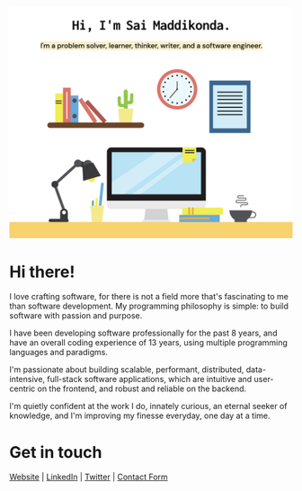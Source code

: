 [![Sai Maddikonda Profile Banner](https://github.com/smaddikonda/smaddikonda/blob/master/profile.png)](https://www.smaddikonda.com)


# Hi there!
I love crafting software, for there is not a field more that's fascinating to me than software development. My programming philosophy is simple: to build software with passion and purpose.

I have been developing software professionally for the past 8 years, and have an overall coding experience of 13 years, using multiple programming languages and paradigms.

I'm passionate about building scalable, performant, distributed, data-intensive, full-stack software applications, which are intuitive and user-centric on the frontend, and robust and reliable on the backend.

I'm quietly confident at the work I do, innately curious, an eternal seeker of knowledge, and I'm improving my finesse everyday, one day at a time.

# Get in touch
[Website](https://www.smaddikonda.com) | [LinkedIn](https://www.linkedin.com/in/smaddikonda) | [Twitter](https://www.twitter.com/smaddikonda) | [Contact Form](https://www.smaddikonda.com/contact)
